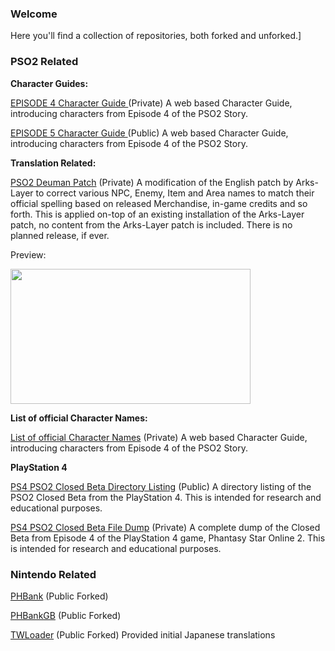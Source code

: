 
### Welcome
Here you'll find a collection of repositories, both forked and unforked.]
 
 
### **PSO2 Related**

**Character Guides:**

 [EPISODE 4 Character Guide ](inserturl) (Private)
A web based Character Guide, introducing characters from Episode 4 of the PSO2 Story.
 
 [EPISODE 5 Character Guide ](inserturl) (Public)
A web based Character Guide, introducing characters from Episode 4 of the PSO2 Story.

**Translation Related:**

[PSO2 Deuman Patch](https://github.com/JoycieC/PSO2-Deuman-Patch) (Private)
A modification of the English patch by Arks-Layer to correct various NPC, Enemy, Item and Area names to match their official spelling based on released Merchandise, in-game credits and so forth. This is applied on-top of an existing installation of the Arks-Layer patch, no content from the Arks-Layer patch is included. There is no planned release, if ever.

Preview:

 <img src="https://joyciec.github.io/Projects/PSO2/DeumanPatch/images/deumanpatch.jpg" width="384" height="216" />
 
 **List of official Character Names:**
 
[List of official Character Names](inserturl) (Private)
A web based Character Guide, introducing characters from Episode 4 of the PSO2 Story.
 
 
 

**PlayStation 4**

[PS4 PSO2 Closed Beta Directory Listing](https://joyciec.github.io/Projects/PSO2/PS4ClosedBetaDirectory/pso2cbhtml.html) (Public)
A directory listing of the PSO2 Closed Beta from the PlayStation 4. This is intended for research and educational purposes.

[PS4 PSO2 Closed Beta File Dump](nourl) (Private)
A complete dump of the Closed Beta from Episode 4 of the PlayStation 4 game, Phantasy Star Online 2.
This is intended for research and educational purposes.

### **Nintendo Related**

 [PHBank](https://github.com/JoycieC/PHBank) (Public Forked)

 [PHBankGB](https://github.com/JoycieC/PHBankGB) (Public Forked)

 [TWLoader](https://github.com/JoycieC/TWLoader) (Public Forked)
Provided initial Japanese translations
